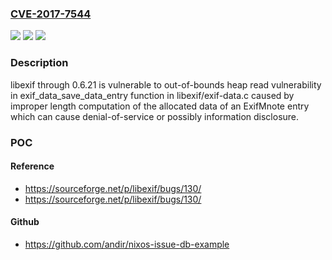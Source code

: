 ### [CVE-2017-7544](https://cve.mitre.org/cgi-bin/cvename.cgi?name=CVE-2017-7544)
![](https://img.shields.io/static/v1?label=Product&message=libexif&color=blue)
![](https://img.shields.io/static/v1?label=Version&message=%3D%20through%200.6.21%20&color=brighgreen)
![](https://img.shields.io/static/v1?label=Vulnerability&message=CWE-125&color=brighgreen)

### Description

libexif through 0.6.21 is vulnerable to out-of-bounds heap read vulnerability in exif_data_save_data_entry function in libexif/exif-data.c caused by improper length computation of the allocated data of an ExifMnote entry which can cause denial-of-service or possibly information disclosure.

### POC

#### Reference
- https://sourceforge.net/p/libexif/bugs/130/
- https://sourceforge.net/p/libexif/bugs/130/

#### Github
- https://github.com/andir/nixos-issue-db-example

